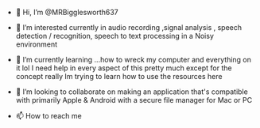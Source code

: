 - 👋 Hi, I’m @MRBigglesworth637
- 👀 I’m interested currently in audio recording ,signal analysis , speech detection / recognition, speech to text  processing  in a  Noisy environment 

- 🌱 I’m currently learning ...how to wreck my computer and everything on it lol I need help in every aspect of this pretty much except for the concept really Im  trying to learn how to use the resources here 
- 💞️ I’m looking to collaborate on making an application that's compatible with primarily Apple & Android with a secure file manager for Mac or PC 
- 📫 How to reach me 

<!---
MRBigglesworth637/MRBigglesworth637 is a ✨ special ✨ repository because its `README.md` (this file) appears on your GitHub profile.
You can click the Preview link to take a look at your changes.
--->
